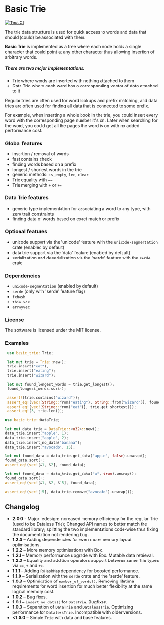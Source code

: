 # Basic Trie

[![Test CI](https://github.com/lukascobbler/basic_trie/actions/workflows/rust.yml/badge.svg)](https://github.com/lukascobbler/basic_trie/actions/workflows/rust.yml)

The trie data structure is used for quick access to words and
data that should (could) be associated with them.

**Basic Trie** is implemented as a tree where each node holds a single character
that could point at any other character thus allowing insertion of arbitrary words.

##### There are two major implementations:
- Trie where words are inserted with nothing attached to them
- Data Trie where each word has a corresponding vector of data attached to it

Regular tries are often used for word lookups and prefix matching, and data tries are
often used for finding all data that is connected to some prefix.

For example, when inserting a whole book in the trie, you could insert every word with
the corresponding page number it's on. Later when searching for the word, you could get all
the pages the word is on with no added performance cost.

### Global features
- insertion / removal of words
- fast contains check
- finding words based on a prefix
- longest / shortest words in the trie
- generic methods: `is_empty`, `len`, `clear`
- Trie equality with `==`
- Trie merging with `+` or `+=`

### Data Trie features
- generic type implementation for associating a word to any type, with zero trait constraints
- finding data of words based on exact match or prefix

### Optional features
- unicode support via the 'unicode' feature with the `unicode-segmentation` crate (enabled by default)
- data trie support via the 'data' feature (enabled by default)
- serialization and deserialization via the 'serde' feature with the `serde` crate

### Dependencies
- `unicode-segmentation` (enabled by default)
- `serde` (only with 'serde' feature flag)
- `fxhash`
- `thin-vec`
- `arrayvec`

### License
The software is licensed under the MIT license.

### Examples

```rust
 use basic_trie::Trie;

 let mut trie = Trie::new();
 trie.insert("eat");
 trie.insert("eating");
 trie.insert("wizard");

 let mut found_longest_words = trie.get_longest();
 found_longest_words.sort();

 assert!(trie.contains("wizard"));
 assert_eq!(vec![String::from("eating"), String::from("wizard")], found_longest_words);
 assert_eq!(vec![String::from("eat")], trie.get_shortest());
 assert_eq!(3, trie.len());
 ```

 ```rust
 use basic_trie::DataTrie;

 let mut data_trie = DataTrie::<u32>::new();
 data_trie.insert("apple", 1);
 data_trie.insert("apple", 2);
 data_trie.insert_no_data("banana");
 data_trie.insert("avocado", 15);

let mut found_data = data_trie.get_data("apple", false).unwrap();
found_data.sort();
assert_eq!(vec![&1, &2], found_data);

let mut found_data = data_trie.get_data("a", true).unwrap();
found_data.sort();
assert_eq!(vec![&1, &2, &15], found_data);

assert_eq!(vec![15], data_trie.remove("avocado").unwrap());
 ```

## Changelog
- **2.0.0** - Major redesign: increased memory efficiency for the regular Trie (used to be Dataless Trie);
Changed API names to better match the standard library; splitting the two implementations code-wise thus
fixing the documentation not rendering bug.
- **1.2.3** – Adding dependencies for even more memory layout optimisations.
- **1.2.2** – More memory optimisations with Box.
- **1.2.1** – Memory performance upgrade with Box. Mutable data retrieval.
- **1.2.0** – Equality and addition operators support between
same Trie types via `==`, `+` and `+=`.
- **1.1.1** – Adding `FxHashMap` dependency for boosted performance.
- **1.1.0** – Serialization with the `serde` crate and the 'serde' feature.
- **1.0.3** – Optimisation of `number_of_words()`. Removing lifetime requirements
for word insertion for much better flexibility at the same logical memory cost.
- **1.0.2** – Bug fixes.
- **1.0.1** – `insert_no_data()` for `DataTrie`. Bugfixes.
- **1.0.0** – Separation of `DataTrie` and `DatalessTrie`. Optimizing
performance for `DatalessTrie`. Incompatible with older versions.
- **<1.0.0** – Simple `Trie` with data and base features.

